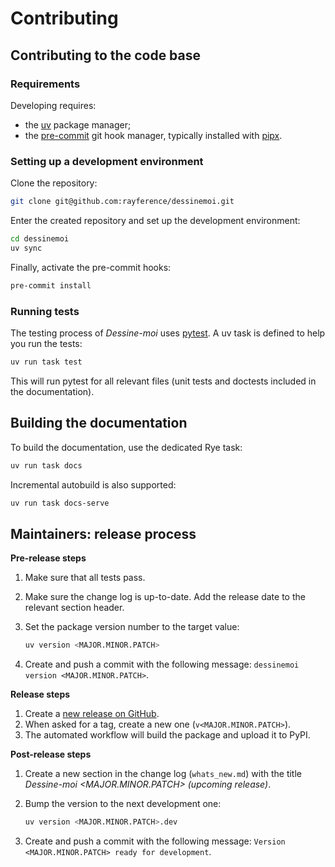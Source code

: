 # Contributing

## Contributing to the code base

### Requirements

Developing requires:

* the [uv](https://docs.astral.sh/uv/) package manager;
* the [pre-commit](https://pre-commit.com/) git hook manager, typically
  installed with [pipx](https://pipx.pypa.io/stable/).

### Setting up a development environment

Clone the repository:

```bash
git clone git@github.com:rayference/dessinemoi.git
```

Enter the created repository and set up the development environment:

```bash
cd dessinemoi
uv sync
```

Finally, activate the pre-commit hooks:

```bash
pre-commit install
```

### Running tests

The testing process of *Dessine-moi* uses [pytest](https://docs.pytest.org). A uv task is defined
to help you run the tests:

```bash
uv run task test
```

This will run pytest for all relevant files (unit tests and doctests included
in the documentation).

## Building the documentation

To build the documentation, use the dedicated Rye task:

```bash
uv run task docs
```

Incremental autobuild is also supported:

```bash
uv run task docs-serve
```

## Maintainers: release process

**Pre-release steps**

1. Make sure that all tests pass.
2. Make sure the change log is up-to-date. Add the release date to the relevant
   section header.
3. Set the package version number to the target value:

   ```bash
   uv version <MAJOR.MINOR.PATCH>
   ```

4. Create and push a commit with the following message:
   `dessinemoi version <MAJOR.MINOR.PATCH>`.

**Release steps**

1. Create a [new release on GitHub](https://github.com/rayference/dessinemoi/releases).
2. When asked for a tag, create a new one (`v<MAJOR.MINOR.PATCH>`).
3. The automated workflow will build the package and upload it to PyPI.

**Post-release steps**

1. Create a new section in the change log (`whats_new.md`) with the title
   *Dessine-moi <MAJOR.MINOR.PATCH> (upcoming release)*.
2. Bump the version to the next development one:

   ```bash
   uv version <MAJOR.MINOR.PATCH>.dev
   ```

3. Create and push a commit with the following message:
   `Version <MAJOR.MINOR.PATCH> ready for development`.
